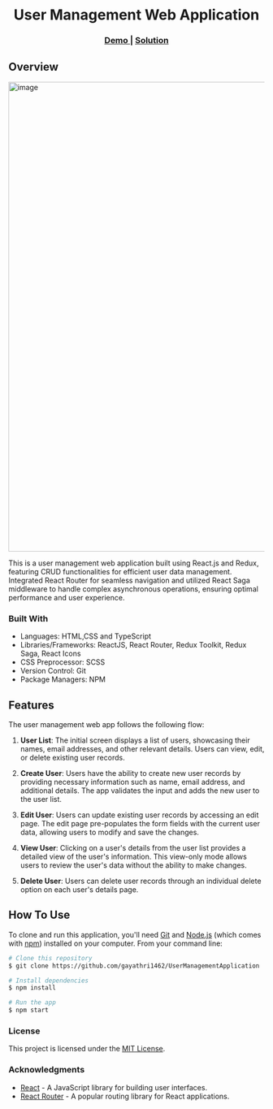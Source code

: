<h1 align="center">User Management Web Application</h1>
<div align="center">
  <h3>
    <a href="https://2x7tt5.csb.app/" target="_blank" rel=“noreferrer”>
      Demo
    </a>
    <span> | </span>
    <a href="https://github.com/gayathri1462/UserManagementApplication" target="_blank" rel=“noreferrer”>
      Solution
    </a>
  </h3>
</div>

<!-- OVERVIEW -->

## Overview
<img width="925" alt="image" src="https://github.com/gayathri1462/UserManagementApplication/assets/42805318/cd88e324-87d8-41d2-a347-168dfc838e8d">

<p> This is a user management web application built using React.js and Redux, featuring CRUD functionalities for efficient user data management. Integrated React Router for seamless navigation and utilized React Saga middleware to handle complex asynchronous operations, ensuring optimal performance and user experience.</p>

### Built With
- Languages: HTML,CSS and TypeScript
- Libraries/Frameworks: ReactJS, React Router, Redux Toolkit, Redux Saga, React Icons
- CSS Preprocessor: SCSS
- Version Control: Git 
- Package Managers: NPM

## Features

The user management web app follows the following flow:

1. **User List**: The initial screen displays a list of users, showcasing their names, email addresses, and other relevant details. Users can view, edit, or delete existing user records.

2. **Create User**: Users have the ability to create new user records by providing necessary information such as name, email address, and additional details. The app validates the input and adds the new user to the user list.

3. **Edit User**: Users can update existing user records by accessing an edit page. The edit page pre-populates the form fields with the current user data, allowing users to modify and save the changes.

4. **View User**: Clicking on a user's details from the user list provides a detailed view of the user's information. This view-only mode allows users to review the user's data without the ability to make changes.

5. **Delete User**: Users can delete user records through an individual delete option on each user's details page.


## How To Use
To clone and run this application, you'll need [Git](https://git-scm.com) and [Node.js](https://nodejs.org/en/download/) (which comes with [npm](http://npmjs.com)) installed on your computer. From your command line:

```bash
# Clone this repository
$ git clone https://github.com/gayathri1462/UserManagementApplication

# Install dependencies
$ npm install

# Run the app
$ npm start
```

### License

This project is licensed under the [MIT License](LICENSE).

### Acknowledgments

- [React](https://reactjs.org/) - A JavaScript library for building user interfaces.
- [React Router](https://reactrouter.com/) - A popular routing library for React applications.


